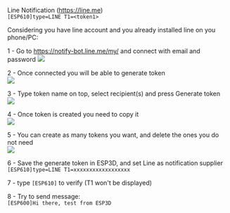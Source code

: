 Line Notification (https://line.me)   
`[ESP610]type=LINE T1=<token1>`

Considering you have line account and you already installed line on you phone/PC:

1 - Go to https://notify-bot.line.me/my/ and connect with email and password
![](https://raw.githubusercontent.com/wiki/luc-github/ESP3D/images/Notifications/Line/Logon.PNG)

2 - Once connected you will be able to generate token   
![](https://raw.githubusercontent.com/wiki/luc-github/ESP3D/images/Notifications/Line/Generate.PNG)

3 - Type token name on top, select recipient(s) and press Generate token   
![](https://raw.githubusercontent.com/wiki/luc-github/ESP3D/images/Notifications/Line/Generate2.PNG)

4 - Once token is created you need to copy it   
![](https://raw.githubusercontent.com/wiki/luc-github/ESP3D/images/Notifications/Line/Token1.PNG)

5 - You can create as many tokens you want, and delete the ones you do not need   
![](https://raw.githubusercontent.com/wiki/luc-github/ESP3D/images/Notifications/Line/TokenManagement.PNG)

6 - Save the generate token in ESP3D, and set Line as notification supplier    
`[ESP610]type=LINE T1=xxxxxxxxxxxxxxxxxx`  

7 - type `[ESP610]` to verify (T1 won't be displayed)   

8 - Try to send message:   
`[ESP600]Hi there, test from ESP3D`
